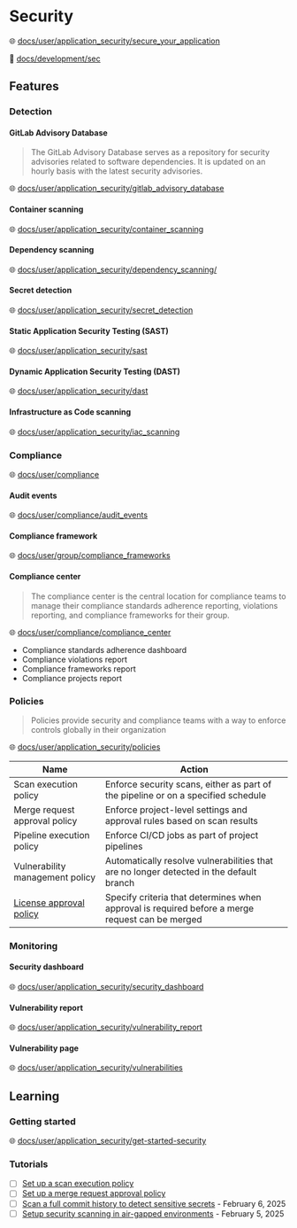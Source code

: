 # Security

🌐 [docs/user/application_security/secure_your_application](https://docs.gitlab.com/ee/user/application_security/secure_your_application.html)

📝 [docs/development/sec](https://docs.gitlab.com/ee/development/sec/)

## Features

### Detection

#### GitLab Advisory Database

> The GitLab Advisory Database serves as a repository for security advisories related to software dependencies.
> It is updated on an hourly basis with the latest security advisories.

🌐 [docs/user/application_security/gitlab_advisory_database](https://docs.gitlab.com/ee/user/application_security/gitlab_advisory_database/)

#### Container scanning

🌐 [docs/user/application_security/container_scanning](https://docs.gitlab.com/ee/user/application_security/container_scanning/)

#### Dependency scanning

🌐 [docs/user/application_security/dependency_scanning/](https://docs.gitlab.com/ee/user/application_security/dependency_scanning/)

#### Secret detection

🌐 [docs/user/application_security/secret_detection](https://docs.gitlab.com/ee/user/application_security/secret_detection/)

#### Static Application Security Testing (SAST)

🌐 [docs/user/application_security/sast](https://docs.gitlab.com/ee/user/application_security/sast/)

#### Dynamic Application Security Testing (DAST)

🌐 [docs/user/application_security/dast](https://docs.gitlab.com/ee/user/application_security/dast/)

#### Infrastructure as Code scanning

🌐 [docs/user/application_security/iac_scanning](https://docs.gitlab.com/ee/user/application_security/iac_scanning/)

### Compliance

🌐 [docs/user/compliance](https://docs.gitlab.com/ee/user/compliance/)

#### Audit events

🌐 [docs/user/compliance/audit_events](https://docs.gitlab.com/ee/user/compliance/audit_events.html)

#### Compliance framework

🌐 [docs/user/group/compliance_frameworks](https://docs.gitlab.com/ee/user/group/compliance_frameworks.html)

#### Compliance center

> The compliance center is the central location for compliance teams to manage their compliance standards adherence reporting, violations reporting, and compliance frameworks for their group.

🌐 [docs/user/compliance/compliance_center](https://docs.gitlab.com/ee/user/compliance/compliance_center/)

- Compliance standards adherence dashboard
- Compliance violations report
- Compliance frameworks report
- Compliance projects report

### Policies

> Policies provide security and compliance teams with a way to enforce controls globally in their organization

🌐 [docs/user/application_security/policies](https://docs.gitlab.com/ee/user/application_security/policies/)

Name                                                                                                 | Action
-----------------------------------------------------------------------------------------------------|------------------------------------------------------------------------------------------------
Scan execution policy                                                                                | Enforce security scans, either as part of the pipeline or on a specified schedule
Merge request approval policy                                                                        | Enforce project-level settings and approval rules based on scan results
Pipeline execution policy                                                                            | Enforce CI/CD jobs as part of project pipelines
Vulnerability management policy                                                                      | Automatically resolve vulnerabilities that are no longer detected in the default branch
[License approval policy](https://docs.gitlab.com/ee/user/compliance/license_approval_policies.html) | Specify criteria that determines when approval is required before a merge request can be merged

### Monitoring

#### Security dashboard

🌐 [docs/user/application_security/security_dashboard](https://docs.gitlab.com/ee/user/application_security/security_dashboard/)

#### Vulnerability report

🌐 [docs/user/application_security/vulnerability_report](https://docs.gitlab.com/ee/user/application_security/vulnerability_report/)

#### Vulnerability page

🌐 [docs/user/application_security/vulnerabilities](https://docs.gitlab.com/ee/user/application_security/vulnerabilities/)

## Learning

### Getting started

🌐 [docs/user/application_security/get-started-security](https://docs.gitlab.com/ee/user/application_security/get-started-security.html)

### Tutorials

- [ ] [Set up a scan execution policy](https://docs.gitlab.com/ee/tutorials/scan_execution_policy/)
- [ ] [Set up a merge request approval policy](https://docs.gitlab.com/ee/tutorials/scan_result_policy/)
- [ ] [Scan a full commit history to detect sensitive secrets](https://about.gitlab.com/blog/2025/02/06/how-to-scan-a-full-commit-history-to-detect-sensitive-secrets/) - February 6, 2025
- [ ] [Setup security scanning in air-gapped environments](https://about.gitlab.com/blog/2025/02/05/tutorial-security-scanning-in-air-gapped-environments/) - February 5, 2025
